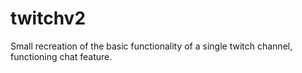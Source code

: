 # twitchv2

Small recreation of the basic functionality of a single twitch channel, functioning chat feature.

